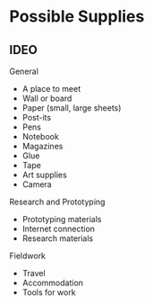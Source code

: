 # Possible Supplies

## IDEO

General
* A place to meet
* Wall or board
* Paper (small, large sheets)
* Post-its
* Pens
* Notebook
* Magazines
* Glue
* Tape
* Art supplies
* Camera 

Research and Prototyping
* Prototyping materials
* Internet connection
* Research materials

Fieldwork
* Travel
* Accommodation
* Tools for work
